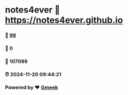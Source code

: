 # notes4ever :link: https://notes4ever.github.io 
### :page_facing_up: [99](https://notes4ever.github.io/tag.html) 
### :speech_balloon: 0 
### :hibiscus: 107089 
### :alarm_clock: 2024-11-20 09:44:21 
### Powered by :heart: [Gmeek](https://github.com/Meekdai/Gmeek)
